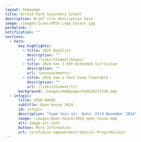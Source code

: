 ```yaml
---
layout: homepage
title: Orchid Park Secondary School
description: Brief site description here
image: /images/Icons/OPSS_Logo_Colour.jpg
permalink: /
notification: ""
sections:
  - hero:
      key_highlights:
        - title: 2025 Booklist
          description: ""
          url: /links/Student/books/
        - title: 2024 Sec 3 EOY Extended Curriculum
          description: ""
          url: /announcements/
        - title: 2024 Sem 2 Post Exam Timetable
          description: ""
          url: /links/Student/tt/
      background: /images/Homepage/home20221230.bmp
  - infopic:
      title: OPEN HOUSE
      subtitle: Open House 2024
      id: infopic
      description: "Come Join Us!  Date: 23rd November 2024"
      image: /images/Open House/2024_open_house.bmp
      alt: Image alt text
      button: More Information
      url: /orchidian-empowerment/Special-Programs/alp/
---
```

